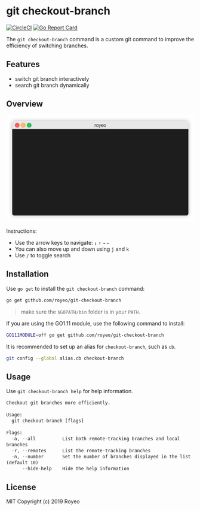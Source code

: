 # git checkout-branch

[![CircleCI](https://circleci.com/gh/royeo/git-checkout-branch.svg?style=shield)](https://circleci.com/gh/royeo/git-checkout-branch)
[![Go Report Card](https://goreportcard.com/badge/royeo/git-checkout-branch)](https://goreportcard.com/report/royeo/git-checkout-branch)

The `git checkout-branch` command is a custom git command to improve the efficiency of switching branches.

## Features

- switch git branch interactively
- search git branch dynamically

## Overview

![](https://raw.githubusercontent.com/royeo/static/master/gif/git-checkout-branch.gif)

Instructions:
- Use the arrow keys to navigate: `↓` `↑` `→` `←`
- You can also move up and down using `j` and `k`
- Use `/` to toggle search

## Installation

Use `go get` to install the `git checkout-branch` command:

```sh
go get github.com/royeo/git-checkout-branch
```

> make sure the `$GOPATH/bin` folder is in your `PATH`.

If you are using the GO1.11 module, use the following command to install:

```sh
GO111MODULE=off go get github.com/royeo/git-checkout-branch
```

It is recommended to set up an alias for `checkout-branch`, such as `cb`.

```sh
git config --global alias.cb checkout-branch
```

## Usage

Use `git checkout-branch help` for help information.

```
Checkout git branches more efficiently.

Usage:
  git checkout-branch [flags]

Flags:
  -a, --all          List both remote-tracking branches and local branches
  -r, --remotes      List the remote-tracking branches
  -n, --number       Set the number of branches displayed in the list (default 10)
      --hide-help    Hide the help information
```

## License

MIT Copyright (c) 2019 Royeo
